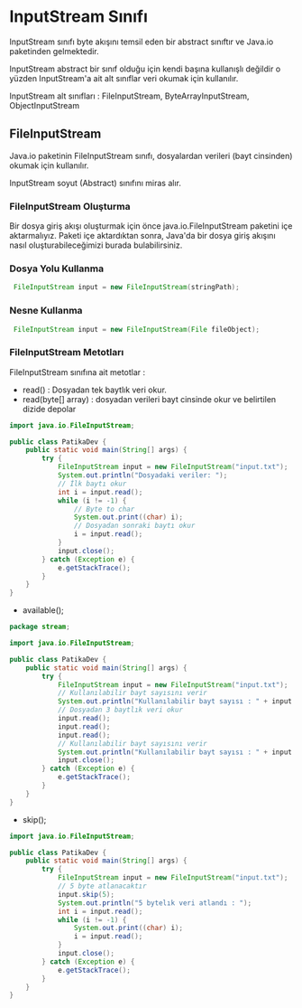 # InputStream Sınıfı
InputStream sınıfı byte akışını temsil eden bir abstract sınıftır ve Java.io paketinden gelmektedir.


InputStream abstract bir sınıf olduğu için kendi başına kullanışlı değildir o yüzden InputStream'a ait alt sınıflar veri okumak için kullanılır.


InputStream alt sınıfları : FileInputStream, ByteArrayInputStream, ObjectInputStream

## FileInputStream
Java.io paketinin FileInputStream sınıfı, dosyalardan verileri (bayt cinsinden) okumak için kullanılır.

InputStream soyut (Abstract) sınıfını miras alır.

### FileInputStream Oluşturma

Bir dosya giriş akışı oluşturmak için önce java.io.FileInputStream paketini içe aktarmalıyız. Paketi içe aktardıktan sonra, Java'da bir dosya giriş akışını nasıl oluşturabileceğimizi burada bulabilirsiniz.

### Dosya Yolu Kullanma

```java
 FileInputStream input = new FileInputStream(stringPath); 
```

### Nesne Kullanma
```java
 FileInputStream input = new FileInputStream(File fileObject); 
```

### FileInputStream Metotları

FileInputStream sınıfına ait metotlar :

- read() : Dosyadan tek baytlık veri okur.
- read(byte[] array) : dosyadan verileri bayt cinsinde okur ve belirtilen dizide depolar

```java
import java.io.FileInputStream;

public class PatikaDev {
    public static void main(String[] args) {
        try {
            FileInputStream input = new FileInputStream("input.txt");
            System.out.println("Dosyadaki veriler: ");
            // İlk baytı okur 
            int i = input.read();
            while (i != -1) {
                // Byte to char 
                System.out.print((char) i);
                // Dosyadan sonraki baytı okur                
                i = input.read();
            }
            input.close();
        } catch (Exception e) {
            e.getStackTrace();
        }
    }
}
```

- available();
```java
package stream;

import java.io.FileInputStream;

public class PatikaDev {
    public static void main(String[] args) {
        try {
            FileInputStream input = new FileInputStream("input.txt");
            // Kullanılabilir bayt sayısını verir
            System.out.println("Kullanılabilir bayt sayısı : " + input.available());
            // Dosyadan 3 baytlık veri okur
            input.read();
            input.read();
            input.read();
            // Kullanılabilir bayt sayısını verir
            System.out.println("Kullanılabilir bayt sayısı : " + input.available());
            input.close();
        } catch (Exception e) {
            e.getStackTrace();
        }
    }
}
```

- skip();
```java
import java.io.FileInputStream;

public class PatikaDev {
    public static void main(String[] args) {
        try {
            FileInputStream input = new FileInputStream("input.txt");
            // 5 byte atlanacaktır
            input.skip(5);
            System.out.println("5 bytelık veri atlandı : ");
            int i = input.read();
            while (i != -1) {
                System.out.print((char) i);
                i = input.read();
            }
            input.close();
        } catch (Exception e) {
            e.getStackTrace();
        }
    }
}
```